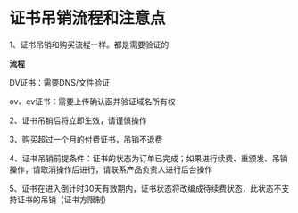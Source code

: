 

# 证书吊销流程和注意点

1、证书吊销和购买流程一样。都是需要验证的

**流程**

DV证书：需要DNS/文件验证

ov、ev证书：需要上传确认函并验证域名所有权

2、证书吊销后将立即生效，请谨慎操作

3、购买超过一个月的付费证书，吊销不退费

4、证书吊销前提条件：证书的状态为订单已完成；如果进行续费、重颁发、吊销操作，请取消操作后进行，请联系产品负责人进行后台操作

5、证书在进入倒计时30天有效期内，证书状态将改编成待续费状态，此状态不支持证书的吊销（证书方限制）
